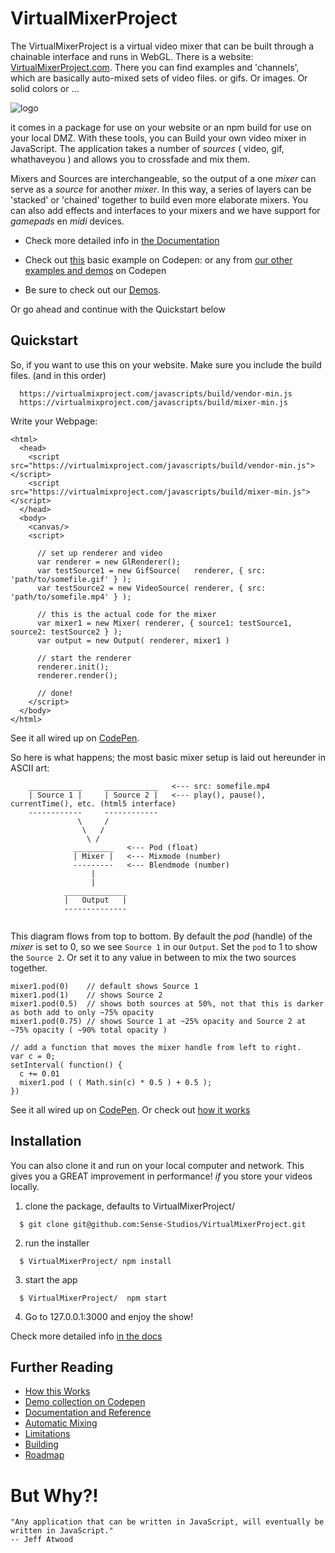 # VirtualMixerProject

The VirtualMixerProject is a virtual video mixer that can be built through a chainable interface and runs in WebGL. There is a website: [VirtualMixerProject.com](https://virtualmixproject.com/). There you can find examples and 'channels', which are basically auto-mixed sets of video files. or gifs. Or images. Or solid colors or ...

![logo](https://virtualmixproject.com/images/vmp_demo/vmp_logo.png)

it comes in a package for use on your website or an npm build for use on your local DMZ. With these tools, you can Build your own video mixer in JavaScript. The application takes a number of _sources_ ( video, gif, whathaveyou ) and allows you to crossfade and mix them.

Mixers and Sources are interchangeable, so the output of a one _mixer_ can serve as a _source_ for another _mixer_. In this way, a series of layers can be 'stacked' or 'chained' together to build even more elaborate mixers. You can also add effects and interfaces to your mixers and we have support for _gamepads_ en _midi_ devices.

* Check more detailed info in [the Documentation](https://virtualmixproject.com/docs/reference/index.html)

* Check out [this](https://codepen.io/xangadix/pen/zewydR) basic example on Codepen: or any from [our other examples and demos](https://codepen.io/collection/nZyjvW/) on Codepen

* Be sure to check out our [Demos](https://virtualmixproject.com/mixer/demos).

Or go ahead and continue with the Quickstart below

## Quickstart

So, if you want to use this on your website. Make sure you include the build files. (and in this order)

```    
  https://virtualmixproject.com/javascripts/build/vendor-min.js
  https://virtualmixproject.com/javascripts/build/mixer-min.js

```

Write your Webpage:

```
<html>
  <head>
    <script src="https://virtualmixproject.com/javascripts/build/vendor-min.js"></script>
    <script src="https://virtualmixproject.com/javascripts/build/mixer-min.js"></script>  
  </head>
  <body>
    <canvas/>
    <script>

      // set up renderer and video
      var renderer = new GlRenderer();
      var testSource1 = new GifSource(   renderer, { src: 'path/to/somefile.gif' } );
      var testSource2 = new VideoSource( renderer, { src: 'path/to/somefile.mp4' } );

      // this is the actual code for the mixer
      var mixer1 = new Mixer( renderer, { source1: testSource1, source2: testSource2 } );
      var output = new Output( renderer, mixer1 )

      // start the renderer
      renderer.init();
      renderer.render();

      // done!
    </script>
  </body>
</html>

```
See it all wired up on [CodePen](https://codepen.io/xangadix/pen/zewydR).

So here is what happens; the most basic mixer setup is laid out hereunder in ASCII art:

```
    ____________     ____________   <--- src: somefile.mp4
    | Source 1 |     | Source 2 |   <--- play(), pause(), currentTime(), etc. (html5 interface)
    ------------     ------------   
               \     /
                \   /
                 \ /
              _________   <--- Pod (float)
              | Mixer |   <--- Mixmode (number)
              ---------   <--- Blendmode (number)
                  |
                  |
            ______________
            |   Output   |            
            --------------


```
This diagram flows from top to bottom. By default the _pod_ (handle) of the _mixer_ is set to 0, so we see `Source 1` in our `Output`.
Set the `pod` to 1 to show the `Source 2`. Or set it to any value in between to mix the two sources together.

```
mixer1.pod(0)    // default shows Source 1
mixer1.pod(1)    // shows Source 2
mixer1.pod(0.5)  // shows both sources at 50%, not that this is darker as both add to only ~75% opacity
mixer1.pod(0.75) // shows Source 1 at ~25% opacity and Source 2 at ~75% opacity ( ~90% total opacity )

// add a function that moves the mixer handle from left to right.
var c = 0;
setInterval( function() {
  c += 0.01
  mixer1.pod ( ( Math.sin(c) * 0.5 ) + 0.5 );
})

```
See it all wired up on [CodePen](https://codepen.io/xangadix/pen/zewydR).
Or check out [how it works](https://virtualmixproject.com/docs/reference/tutorial-how%20does%20this%20work.html)

## Installation

You can also clone it and run on your local computer and network. This gives you a GREAT improvement in performance! *if* you store your videos locally.

1) clone the package, defaults to VirtualMixerProject/

```
  $ git clone git@github.com:Sense-Studios/VirtualMixerProject.git
```

2) run the installer

```
  $ VirtualMixerProject/ npm install
```

3) start the app

```
  $ VirtualMixerProject/  npm start
```

4) Go to 127.0.0.1:3000 and enjoy the show!

Check more detailed info [in the docs](https://virtualmixproject.com/docs/reference/index.html)


## Further Reading

* [How this Works](https://virtualmixproject.com/docs/reference/tutorial-how%20does%20this%20work.html)
* [Demo collection on Codepen](https://codepen.io/collection/nZyjvW/)
* [Documentation and Reference](https://virtualmixproject.com/docs/reference/index.html)
* [Automatic Mixing](https://virtualmixproject.com/docs/reference/tutorial-automatic%20mixing.html)
* [Limitations](https://virtualmixproject.com/docs/reference/tutorial-some%20limitations.html)
* [Building](https://virtualmixproject.com/docs/reference/tutorial-build%20settings.html)
* [Roadmap](https://virtualmixproject.com/docs/reference/tutorial-roadmap.html)

# But Why?!

```
"Any application that can be written in JavaScript, will eventually be written in JavaScript."
-- Jeff Atwood
```
